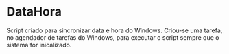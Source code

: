 # DataHora

Script criado para sincronizar data e hora do Windows. 
Criou-se uma tarefa, no agendador de tarefas do Windows, para executar o script sempre que o sistema for inicalizado.
